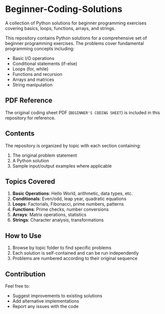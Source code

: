 # Beginner-Coding-Solutions
A collection of Python solutions for beginner programming exercises covering basics, loops, functions, arrays, and strings.

This repository contains Python solutions for a comprehensive set of beginner programming exercises. The problems cover fundamental programming concepts including:

- Basic I/O operations
- Conditional statements (if-else)
- Loops (for, while)
- Functions and recursion
- Arrays and matrices
- String manipulation

## PDF Reference
The original coding sheet PDF (`BEGINNER'S CODING SHEET`) is included in this repository for reference.
## Contents

The repository is organized by topic with each section containing:
1. The original problem statement
2. A Python solution
3. Sample input/output examples where applicable

## Topics Covered

1. **Basic Operations**: Hello World, arithmetic, data types, etc.
2. **Conditionals**: Even/odd, leap year, quadratic equations
3. **Loops**: Factorials, Fibonacci, prime numbers, patterns
4. **Functions**: Prime checks, number conversions
5. **Arrays**: Matrix operations, statistics
6. **Strings**: Character analysis, transformations

## How to Use

1. Browse by topic folder to find specific problems
2. Each solution is self-contained and can be run independently
3. Problems are numbered according to their original sequence

## Contribution

Feel free to:
- Suggest improvements to existing solutions
- Add alternative implementations
- Report any issues with the code

